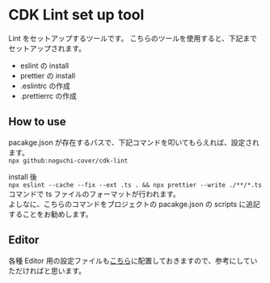 # CDK Lint set up tool

Lint をセットアップするツールです。
こちらのツールを使用すると、下記までセットアップされます。

- eslint の install
- prettier の install
- .eslintrc の作成
- .prettierrc の作成

## How to use

pacakge.json が存在するパスで、下記コマンドを叩いてもらえれば、設定されます。  
`npx github:noguchi-cover/cdk-lint`

install 後  
`npx eslint --cache --fix --ext .ts . && npx prettier --write ./**/*.ts`  
コマンドで ts ファイルのフォーマットが行われます。  
よしなに、こちらのコマンドをプロジェクトの pacakge.json の scripts に追記することをお勧めします。

## Editor

各種 Editor 用の設定ファイルも[こちら](./editor/)に配置しておきますので、参考にしていただければと思います。
